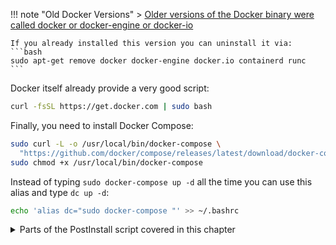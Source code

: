 !!! note "Old Docker Versions"
    > [Older versions of the Docker binary were called docker or docker-engine or docker-io](https://stackoverflow.com/a/45023650)

    If you already installed this version you can uninstall it via:
    ```bash
    sudo apt-get remove docker docker-engine docker.io containerd runc
    ```

Docker itself already provide a very good script:

```bash
curl -fsSL https://get.docker.com | sudo bash
```

Finally, you need to install Docker Compose:

```bash
sudo curl -L -o /usr/local/bin/docker-compose \
  "https://github.com/docker/compose/releases/latest/download/docker-compose-$(uname -s)-$(uname -m)"
sudo chmod +x /usr/local/bin/docker-compose
```

Instead of typing `sudo docker-compose up -d` all the time you can use this alias and type `dc up -d`:

```bash
echo 'alias dc="sudo docker-compose "' >> ~/.bashrc
```

<details>
  <summary>Parts of the PostInstall script covered in this chapter</summary>

```bash
#!/bin/bash

function install_docker_compose() {
  curl -L "https://github.com/docker/compose/releases/download/latest/docker-compose-$(uname -s)-$(uname -m)" -o /usr/local/bin/docker-compose
  chmod +x /usr/local/bin/docker-compose
}

function docker_network_create() {
  name=${1}
  subnet=${2}
  docker network inspect ${name} >/dev/null 2>&1 || \
  docker network create --subnet ${subnet} ${name}
}

# install docker if not already installed
if [[ -z $(which docker) ]]; then
  if [[ -z $(which docker) ]]; then
    apt-get install curl
  fi
  curl https://get.docker.com | bash
fi

# install docker-compose if not already installed
if [[ -z $(which docker-compose) ]]; then
  install_docker_compose
fi
```

</details>
